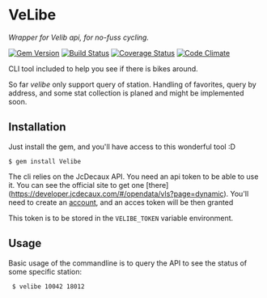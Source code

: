 VeLibe
======

*Wrapper for Velib api, for no-fuss cycling.*

[![Gem Version](https://badge.fury.io/rb/velibe.svg)](http://badge.fury.io/rb/velibe)
[![Build Status](https://travis-ci.org/AdrieanKhisbe/velibe.svg)](https://travis-ci.org/AdrieanKhisbe/velibe)
[![Coverage Status](https://coveralls.io/repos/AdrieanKhisbe/velibe/badge.svg?branch=master&service=github)](https://coveralls.io/github/AdrieanKhisbe/velibe?branch=master)
[![Code Climate](https://codeclimate.com/github/AdrieanKhisbe/velibe/badges/gpa.svg)](https://codeclimate.com/github/AdrieanKhisbe/velibe)

CLI tool included to help you see if there is bikes around.

So far *velibe* only support query of station. Handling of favorites, query by
address, and some stat collection is planed and might be implemented soon.

## Installation

Just install the gem, and you'll have access to this wonderful tool :D
     
    $ gem install Velibe

The cli relies on the JcDecaux API. You need an api token to be able to use it.
You can see the official site to get one [there]
(https://developer.jcdecaux.com/#/opendata/vls?page=dynamic).
You'll need to create an [account](https://developer.jcdecaux.com/#/account),
and an acces token will be then granted

This token is to be stored in the `VELIBE_TOKEN` variable environment.

## Usage

Basic usage of the commandline is to query the API to see
the status of some specific station:

     $ velibe 10042 18012

 

